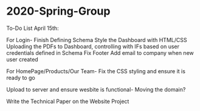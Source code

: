 # 2020-Spring-Group
To-Do List April 15th: 

For Login- 
 Finish Defining Schema
 Style the Dashboard with HTML/CSS 
 Uploading the PDFs to Dashboard, controlling with IFs based on user credentials defined in Schema 
 Fix Footer 
 Add email to company when new user created
 
 For HomePage/Products/Our Team- 
 Fix the CSS styling and ensure it is ready to go 
 
 Upload to server and ensure wesbite is functional- Moving the domain?
 
 Write the Technical Paper on the Website Project 
